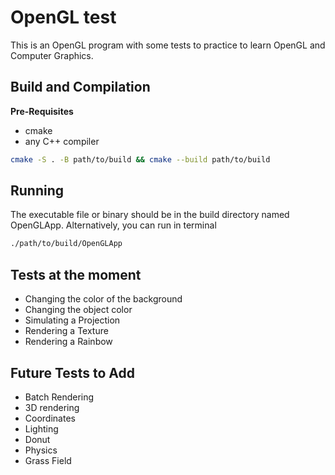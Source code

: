 # OpenGL test
This is an OpenGL program with some tests to practice to learn OpenGL and Computer Graphics.
## Build and Compilation
**Pre-Requisites**
- cmake
- any C++ compiler
```bash
cmake -S . -B path/to/build && cmake --build path/to/build
```
##  Running
The executable file or binary should be in the build directory named OpenGLApp. Alternatively, you can run in terminal
```bash
./path/to/build/OpenGLApp
```
## Tests at the moment
- Changing the color of the background
- Changing the object color
- Simulating a Projection
- Rendering a Texture
- Rendering a Rainbow
## Future Tests to Add
- Batch Rendering
- 3D rendering
- Coordinates
- Lighting
- Donut
- Physics
- Grass Field
